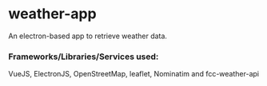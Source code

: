 # weather-app
An electron-based app to retrieve weather data.

### Frameworks/Libraries/Services used:
VueJS, ElectronJS, OpenStreetMap, leaflet, Nominatim and fcc-weather-api
